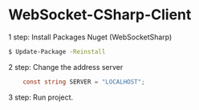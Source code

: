 # WebSocket-CSharp-Client



1 step: Install Packages Nuget (WebSocketSharp)
```sh
$ Update-Package -Reinstall
```

2 step: Change the address server
```csharp
    const string SERVER = "LOCALHOST";
```

3 step: Run project.

